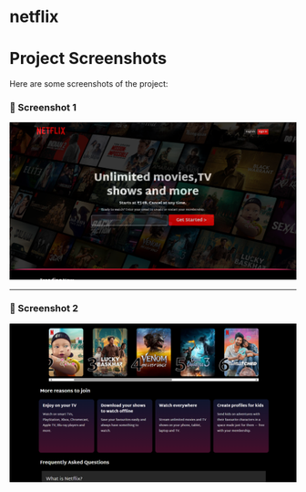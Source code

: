 # netflix

# Project Screenshots

Here are some screenshots of the project:

### 📸 Screenshot 1
![Screenshot 1](./Screenshot%202025-04-20%20165554.png)

---

### 📸 Screenshot 2
![Screenshot 2](./Screenshot%202025-04-20%20165611.png)
